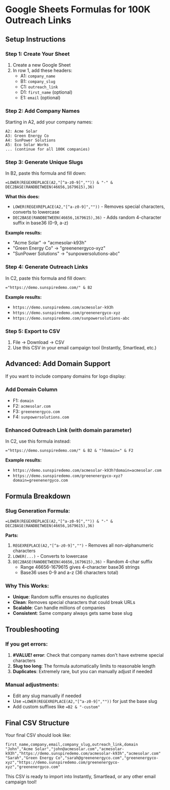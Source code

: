 # Google Sheets Formulas for 100K Outreach Links

## Setup Instructions

### Step 1: Create Your Sheet

1. Create a new Google Sheet
2. In row 1, add these headers:
   - A1: `company_name`
   - B1: `company_slug`
   - C1: `outreach_link`
   - D1: `first_name` (optional)
   - E1: `email` (optional)

### Step 2: Add Company Names

Starting in A2, add your company names:

```
A2: Acme Solar
A3: Green Energy Co
A4: SunPower Solutions
A5: Eco Solar Works
... (continue for all 100K companies)
```

### Step 3: Generate Unique Slugs

In B2, paste this formula and fill down:

```
=LOWER(REGEXREPLACE(A2,"[^a-z0-9]","")) & "-" & DEC2BASE(RANDBETWEEN(46656,1679615),36)
```

**What this does:**

- `LOWER(REGEXREPLACE(A2,"[^a-z0-9]",""))` - Removes special characters, converts to lowercase
- `DEC2BASE(RANDBETWEEN(46656,1679615),36)` - Adds random 4-character suffix in base36 (0-9, a-z)

**Example results:**

- "Acme Solar" → "acmesolar-k93h"
- "Green Energy Co" → "greenenergyco-xyz"
- "SunPower Solutions" → "sunpowersolutions-abc"

### Step 4: Generate Outreach Links

In C2, paste this formula and fill down:

```
="https://demo.sunspiredemo.com/" & B2
```

**Example results:**

- `https://demo.sunspiredemo.com/acmesolar-k93h`
- `https://demo.sunspiredemo.com/greenenergyco-xyz`
- `https://demo.sunspiredemo.com/sunpowersolutions-abc`

### Step 5: Export to CSV

1. File → Download → CSV
2. Use this CSV in your email campaign tool (Instantly, Smartlead, etc.)

## Advanced: Add Domain Support

If you want to include company domains for logo display:

### Add Domain Column

- F1: `domain`
- F2: `acmesolar.com`
- F3: `greenenergyco.com`
- F4: `sunpowersolutions.com`

### Enhanced Outreach Link (with domain parameter)

In C2, use this formula instead:

```
="https://demo.sunspiredemo.com/" & B2 & "?domain=" & F2
```

**Example results:**

- `https://demo.sunspiredemo.com/acmesolar-k93h?domain=acmesolar.com`
- `https://demo.sunspiredemo.com/greenenergyco-xyz?domain=greenenergyco.com`

## Formula Breakdown

### Slug Generation Formula:

```
=LOWER(REGEXREPLACE(A2,"[^a-z0-9]","")) & "-" & DEC2BASE(RANDBETWEEN(46656,1679615),36)
```

**Parts:**

1. `REGEXREPLACE(A2,"[^a-z0-9]","")` - Removes all non-alphanumeric characters
2. `LOWER(...)` - Converts to lowercase
3. `DEC2BASE(RANDBETWEEN(46656,1679615),36)` - Random 4-char suffix
   - Range 46656-1679615 gives 4-character base36 strings
   - Base36 uses 0-9 and a-z (36 characters total)

### Why This Works:

- **Unique**: Random suffix ensures no duplicates
- **Clean**: Removes special characters that could break URLs
- **Scalable**: Can handle millions of companies
- **Consistent**: Same company always gets same base slug

## Troubleshooting

### If you get errors:

1. **#VALUE! error**: Check that company names don't have extreme special characters
2. **Slug too long**: The formula automatically limits to reasonable length
3. **Duplicates**: Extremely rare, but you can manually adjust if needed

### Manual adjustments:

- Edit any slug manually if needed
- Use `=LOWER(REGEXREPLACE(A2,"[^a-z0-9]",""))` for just the base slug
- Add custom suffixes like `=B2 & "-custom"`

## Final CSV Structure

Your final CSV should look like:

```csv
first_name,company,email,company_slug,outreach_link,domain
"John","Acme Solar","john@acmesolar.com","acmesolar-k93h","https://demo.sunspiredemo.com/acmesolar-k93h","acmesolar.com"
"Sarah","Green Energy Co","sarah@greenenergyco.com","greenenergyco-xyz","https://demo.sunspiredemo.com/greenenergyco-xyz","greenenergyco.com"
```

This CSV is ready to import into Instantly, Smartlead, or any other email campaign tool!
